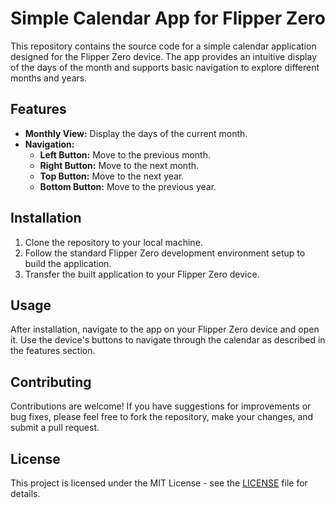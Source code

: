 # Simple Calendar App for Flipper Zero

This repository contains the source code for a simple calendar application designed for the Flipper Zero device. The app provides an intuitive display of the days of the month and supports basic navigation to explore different months and years.

## Features

- **Monthly View:** Display the days of the current month.
- **Navigation:** 
  - **Left Button:** Move to the previous month.
  - **Right Button:** Move to the next month.
  - **Top Button:** Move to the next year.
  - **Bottom Button:** Move to the previous year.

## Installation

1. Clone the repository to your local machine.
2. Follow the standard Flipper Zero development environment setup to build the application.
3. Transfer the built application to your Flipper Zero device.

## Usage

After installation, navigate to the app on your Flipper Zero device and open it. Use the device's buttons to navigate through the calendar as described in the features section.

## Contributing

Contributions are welcome! If you have suggestions for improvements or bug fixes, please feel free to fork the repository, make your changes, and submit a pull request.

## License

This project is licensed under the MIT License - see the [LICENSE](LICENSE) file for details.
